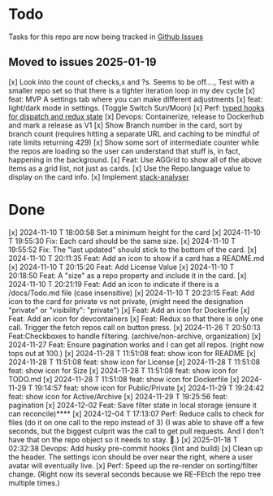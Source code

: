 # Todo

Tasks for this repo are now being tracked in [Github Issues](https://github.com/BennEntterprise/portfolio-maintainer/issues)

## Moved to issues 2025-01-19

[x] Look into the count of checks,x and ?s. Seems to be off...., Test with a smaller repo set so that there is a tighter iteration loop in my dev cycle
[x] feat: MVP A settings tab where you can make different adjustments
[x] feat: light/dark mode in settings. (Toggle Switch Sun/Moon)
[x] Perf: [typed hooks for dispatch and redux state](https://redux-toolkit.js.org/tutorials/typescript#define-typed-hooks)
[x] Devops: Containerize, release to Dockerhub and mark a release as V1
[x] Show Branch number in the card, sort by branch count (requires hitting a separate URL and caching to be mindful of rate limits returning 429)
[x] Show some sort of intermediate counter while the repos are loading so the user can understand that stuff is, in fact, happening in the background.
[x] Feat: Use AGGrid to show all of the above items as a grid list, not just as cards.
[x] Use the Repo.language value to display on the card info.
[x] Implement [stack-analyser](https://github.com/specfy/stack-analyser?tab=readme-ov-file)

# Done

[x] 2024-11-10 T 18:00:58 Set a minimum height for the card
[x] 2024-11-10 T 19:55:30 Fix: Each card should be the same size.
[x] 2024-11-10 T 19:55:52 Fix: The "last updated" should stick to the bottom of the card.
[x] 2024-11-10 T 20:11:35 Feat: Add an icon to show if a card has a README.md
[x] 2024-11-10 T 20:15:20 Feat: Add License Value
[x] 2024-11-10 T 20:18:50 Feat: A "size" as a repo property and include it in the card.
[x] 2024-11-10 T 20:21:19 Feat: Add an icon to indicate if there is a /docs/Todo.md file (case insensitive)
[x] 2024-11-10 T 20:23:15 Feat: Add icon to the card for private vs not private, (might need the designation "private" or   "visibility": "private")
[x] Feat: Add an icon for Dockerfile
[x] Feat: Add an icon for devcontainers
[x] Feat: Redux so that there is only one call. Trigger the fetch repos call on button press.
[x] 2024-11-26 T 20:50:13 Feat:Checkboxes to handle filtering. (archive/non-archive, organization)
[x] 2024-11-27 Feat: Ensure pagination works and I can get all repos. (right now tops out at 100.)
[x] 2024-11-28 T 11:51:08 feat: show icon for README
[x] 2024-11-28 T 11:51:08 feat: show icon for License
[x] 2024-11-28 T 11:51:08 feat: show icon for Size
[x] 2024-11-28 T 11:51:08 feat: show icon for TODO.md
[x] 2024-11-28 T 11:51:08 feat: show icon for Dockerfile
[x] 2024-11-29 T 19:14:57 feat: show icon for Public/Private
[x] 2024-11-29 T 19:24:42 feat: show icon for Active/Archive
[x] 2024-11-29 T 19:25:56 feat: pagination
[x] 2024-12-02 Feat: Save filter state in local storage (ensure it can reconcile)****
[x] 2024-12-04 T 17:13:07 Perf: Reduce calls to check for files (do it on one call to the repo instead of 3) {I was able to shave off a few seconds, but the biggest culprit was the call to get pull requests. And I don't have that on the repo object so it needs to stay. 🥲.}
[x] 2025-01-18 T 02:32:38 Devops: Add husky pre-commit hooks (lint and build)
[x] Clean up the header. The settings icon should be over near the right, where a user avatar will eventually live.
[x] Perf: Speed up the re-render on sorting/filter change. (Right now its several seconds because we RE-FEtch the repo tree multiple times.)